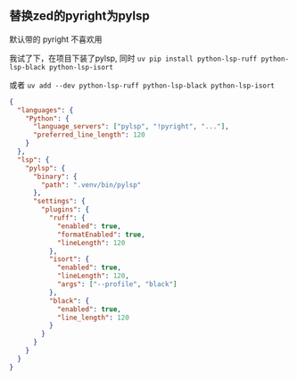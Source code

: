 ## 替换zed的pyright为pylsp

默认带的 pyright 不喜欢用

我试了下，在项目下装了pylsp,  同时 `uv pip install python-lsp-ruff python-lsp-black python-lsp-isort`

或者 `uv add --dev python-lsp-ruff python-lsp-black python-lsp-isort`

```json
{
  "languages": {
    "Python": {
      "language_servers": ["pylsp", "!pyright", "..."],
      "preferred_line_length": 120
    }
  },
  "lsp": {
    "pylsp": {
      "binary": {
        "path": ".venv/bin/pylsp"
      },
      "settings": {
        "plugins": {
          "ruff": {
            "enabled": true,
            "formatEnabled": true,
            "lineLength": 120
          },
          "isort": {
            "enabled": true,
            "lineLength": 120,
            "args": ["--profile", "black"]
          },
          "black": {
            "enabled": true,
            "line_length": 120
          }
        }
      }
    }
  }
}
```
